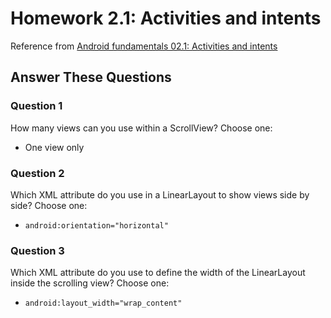 # Homework 2.1: Activities and intents

Reference from [Android fundamentals 02.1: Activities and intents](https://codelabs.developers.google.com/codelabs/android-training-create-an-activity/index.html?index=..%2F..%2Fandroid-training#11)

## Answer These Questions

### Question 1

How many views can you use within a ScrollView? Choose one:

- One view only

### Question 2

Which XML attribute do you use in a LinearLayout to show views side by side? Choose one:

- `android:orientation="horizontal"`

### Question 3

Which XML attribute do you use to define the width of the LinearLayout inside the scrolling view? Choose one:

- `android:layout_width="wrap_content"`


